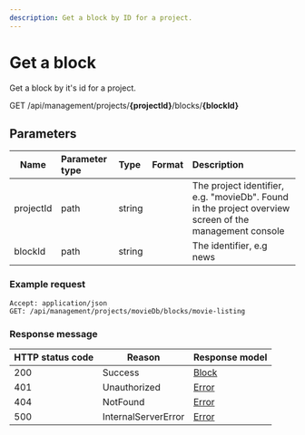 ```yaml
---
description: Get a block by ID for a project.
---
```

# Get a block

Get a block by it's id for a project.

<span class="label label--get">GET</span> /api/management/projects/**{projectId}**/blocks/**{blockId}**

## Parameters

| Name      | Parameter type | Type   | Format | Description                                                                                            |
|-----------|:---------------|:-------|:-------|:-------------------------------------------------------------------------------------------------------|
| projectId | path           | string |        | The project identifier, e.g. "movieDb". Found in the project overview screen of the management console |
| blockId   | path           | string |        | The identifier, e.g news                                                                               |

### Example request

```http
Accept: application/json
GET: /api/management/projects/movieDb/blocks/movie-listing
```

### Response message

| HTTP status code | Reason              | Response model                   |
|------------------|---------------------|----------------------------------|
| 200              | Success             | [Block](/model/block.md)         |
| 401              | Unauthorized        | [Error](/key-concepts/errors.md) |
| 404              | NotFound            | [Error](/key-concepts/errors.md) |
| 500              | InternalServerError | [Error](/key-concepts/errors.md) |